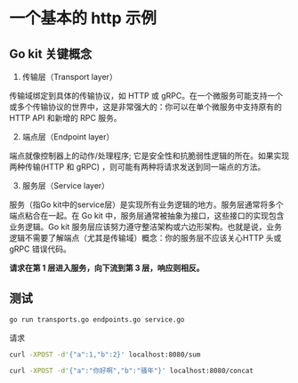 # 一个基本的 http 示例

## Go kit 关键概念

1. 传输层（Transport layer）

传输域绑定到具体的传输协议，如 HTTP 或 gRPC。在一个微服务可能支持一个或多个传输协议的世界中，这是非常强大的：你可以在单个微服务中支持原有的 HTTP API 和新增的 RPC 服务。

2. 端点层（Endpoint layer）

端点就像控制器上的动作/处理程序; 它是安全性和抗脆弱性逻辑的所在。如果实现两种传输(HTTP 和 gRPC) ，则可能有两种将请求发送到同一端点的方法。

3. 服务层（Service layer）

服务（指Go kit中的service层）是实现所有业务逻辑的地方。服务层通常将多个端点粘合在一起。在 Go kit 中，服务层通常被抽象为接口，这些接口的实现包含业务逻辑。Go kit 服务层应该努力遵守整洁架构或六边形架构。也就是说，业务逻辑不需要了解端点（尤其是传输域）概念：你的服务层不应该关心HTTP 头或 gRPC 错误代码。

**请求在第 1 层进入服务，向下流到第 3 层，响应则相反。**

## 测试

```bash
go run transports.go endpoints.go service.go
```

请求

```bash
curl -XPOST -d'{"a":1,"b":2}' localhost:8080/sum

curl -XPOST -d'{"a":"你好啊","b":"骚年"}' localhost:8080/concat
```

